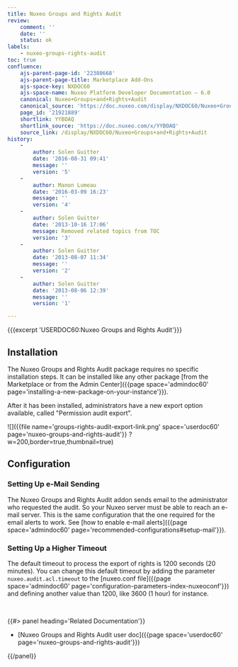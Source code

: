 ```yaml
---
title: Nuxeo Groups and Rights Audit
review:
    comment: ''
    date: ''
    status: ok
labels:
    - nuxeo-groups-rights-audit
toc: true
confluence:
    ajs-parent-page-id: '22380668'
    ajs-parent-page-title: Marketplace Add-Ons
    ajs-space-key: NXDOC60
    ajs-space-name: Nuxeo Platform Developer Documentation — 6.0
    canonical: Nuxeo+Groups+and+Rights+Audit
    canonical_source: 'https://doc.nuxeo.com/display/NXDOC60/Nuxeo+Groups+and+Rights+Audit'
    page_id: '21921889'
    shortlink: YYBOAQ
    shortlink_source: 'https://doc.nuxeo.com/x/YYBOAQ'
    source_link: /display/NXDOC60/Nuxeo+Groups+and+Rights+Audit
history:
    - 
        author: Solen Guitter
        date: '2016-08-31 09:41'
        message: ''
        version: '5'
    - 
        author: Manon Lumeau
        date: '2016-03-09 16:23'
        message: ''
        version: '4'
    - 
        author: Solen Guitter
        date: '2013-10-16 17:06'
        message: Removed related topics from TOC
        version: '3'
    - 
        author: Solen Guitter
        date: '2013-08-07 11:34'
        message: ''
        version: '2'
    - 
        author: Solen Guitter
        date: '2013-08-06 12:39'
        message: ''
        version: '1'

---
```

{{{excerpt 'USERDOC60:Nuxeo Groups and Rights Audit'}}}

## Installation

The Nuxeo Groups and Rights Audit package requires no specific installation steps. It can be installed like any other package [from the Marketplace or from the Admin Center]({{page space='admindoc60' page='installing-a-new-package-on-your-instance'}}).

After it has been installed, administrators have a new export option available, called "Permission audit export".

![]({{file name='groups-rights-audit-export-link.png' space='userdoc60' page='nuxeo-groups-and-rights-audit'}} ?w=200,border=true,thumbnail=true)

## Configuration

### Setting Up e-Mail Sending

The Nuxeo Groups and Rights Audit addon sends email to the administrator who requested the audit. So your Nuxeo server must be able to reach an e-mail server. This is the same configuration that the one required for the email alerts to work. See [how to enable e-mail alerts]({{page space='admindoc60' page='recommended-configurations#setup-mail'}}).

### Setting Up a Higher Timeout

The default timeout to process the export of rights is 1200 seconds (20 minutes). You can change this default timeout by adding the parameter `nuxeo.audit.acl.timeout` to the [nuxeo.conf file]({{page space='admindoc60' page='configuration-parameters-index-nuxeoconf'}}) and defining another value than 1200, like 3600 (1 hour) for instance.

&nbsp;

<div class="row" data-equalizer data-equalize-on="medium"><div class="column medium-6">{{#> panel heading='Related Documentation'}}

*   [Nuxeo Groups and Rights Audit user doc]({{page space='userdoc60' page='nuxeo-groups-and-rights-audit'}})

{{/panel}}</div><div class="column medium-6">

&nbsp;

</div></div>
